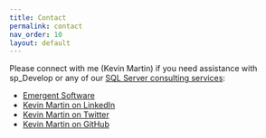 ```yaml
---
title: Contact
permalink: contact
nav_order: 10
layout: default
---
```


Please connect with me (Kevin Martin) if you need assistance with sp_Develop or any of our [SQL Server consulting services](https://www.emergentsoftware.net/services/database/):

- [Emergent Software](https://www.emergentsoftware.net)
- [Kevin Martin on LinkedIn](https://www.linkedin.com/in/KevinMartinLink)
- [Kevin Martin on Twitter](https://twitter.com/KevinMartinLink)
- [Kevin Martin on GitHub](https://github.com/KevinMartinLink)